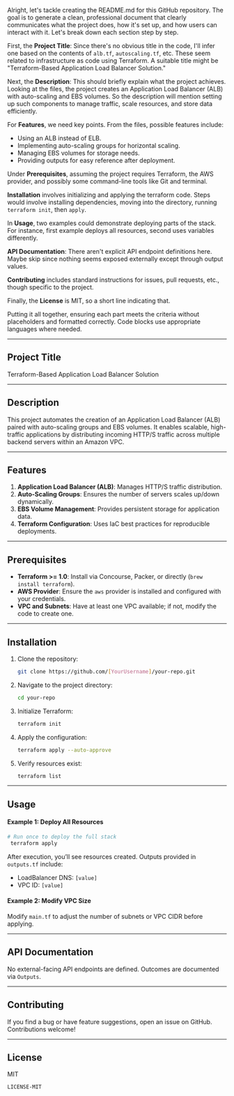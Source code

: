 Alright, let's tackle creating the README.md for this GitHub repository. The goal is to generate a clean, professional document that clearly communicates what the project does, how it's set up, and how users can interact with it. Let's break down each section step by step.

First, the **Project Title**: Since there's no obvious title in the code, I'll infer one based on the contents of `alb.tf`, `autoscaling.tf`, etc. These seem related to infrastructure as code using Terraform. A suitable title might be "Terraform-Based Application Load Balancer Solution."

Next, the **Description**: This should briefly explain what the project achieves. Looking at the files, the project creates an Application Load Balancer (ALB) with auto-scaling and EBS volumes. So the description will mention setting up such components to manage traffic, scale resources, and store data efficiently.

For **Features**, we need key points. From the files, possible features include:
- Using an ALB instead of ELB.
- Implementing auto-scaling groups for horizontal scaling.
- Managing EBS volumes for storage needs.
- Providing outputs for easy reference after deployment.

Under **Prerequisites**, assuming the project requires Terraform, the AWS provider, and possibly some command-line tools like Git and terminal.

**Installation** involves initializing and applying the terraform code. Steps would involve installing dependencies, moving into the directory, running `terraform init`, then `apply`.

In **Usage**, two examples could demonstrate deploying parts of the stack. For instance, first example deploys all resources, second uses variables differently.

**API Documentation**: There aren't explicit API endpoint definitions here. Maybe skip since nothing seems exposed externally except through output values.

**Contributing** includes standard instructions for issues, pull requests, etc., though specific to the project.

Finally, the **License** is MIT, so a short line indicating that.

Putting it all together, ensuring each part meets the criteria without placeholders and formatted correctly. Code blocks use appropriate languages where needed.
</think>

---

## Project Title  
Terraform-Based Application Load Balancer Solution  

---

## Description  
This project automates the creation of an Application Load Balancer (ALB) paired with auto-scaling groups and EBS volumes. It enables scalable, high-traffic applications by distributing incoming HTTP/S traffic across multiple backend servers within an Amazon VPC.  

---

## Features  
1. **Application Load Balancer (ALB)**: Manages HTTP/S traffic distribution.  
2. **Auto-Scaling Groups**: Ensures the number of servers scales up/down dynamically.  
3. **EBS Volume Management**: Provides persistent storage for application data.  
4. **Terraform Configuration**: Uses IaC best practices for reproducible deployments.  

---

## Prerequisites  
- **Terraform >= 1.0**: Install via Concourse, Packer, or directly (`brew install terraform`).
- **AWS Provider**: Ensure the `aws` provider is installed and configured with your credentials.
- **VPC and Subnets**: Have at least one VPC available; if not, modify the code to create one.  

---

## Installation  

1. Clone the repository:  
   ```bash  
   git clone https://github.com/[YourUsername]/your-repo.git  
   ```  

2. Navigate to the project directory:  
   ```bash  
   cd your-repo  
   ```  

3. Initialize Terraform:  
   ```bash  
   terraform init  
   ```  

4. Apply the configuration:  
   ```bash  
   terraform apply --auto-approve  
   ```  

5. Verify resources exist:  
   ```bash  
   terraform list  
   ```  

---

## Usage  

#### Example 1: Deploy All Resources  
```bash  
# Run once to deploy the full stack  
 terraform apply  
```  
After execution, you’ll see resources created. Outputs provided in `outputs.tf` include:  
- LoadBalancer DNS: `[value]`  
- VPC ID: `[value]`  

#### Example 2: Modify VPC Size  
Modify `main.tf` to adjust the number of subnets or VPC CIDR before applying.  

---

## API Documentation  

No external-facing API endpoints are defined. Outcomes are documented via `Outputs`.  

---

## Contributing  
If you find a bug or have feature suggestions, open an issue on GitHub. Contributions welcome!  

---

## License  
MIT  
```plain  
LICENSE-MIT  
